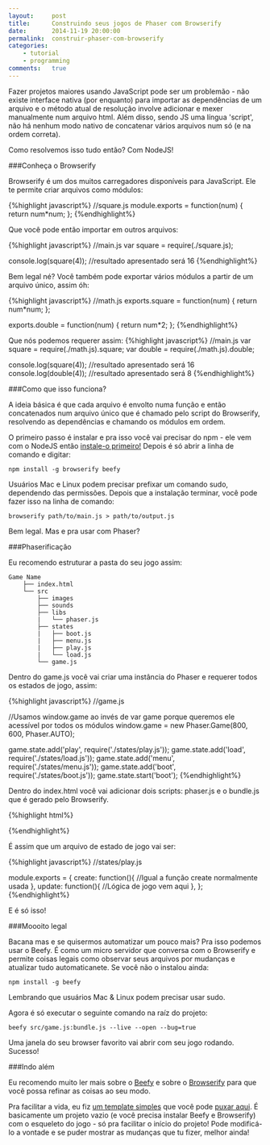 ```yaml
---
layout:     post
title:      Construindo seus jogos de Phaser com Browserify
date:       2014-11-19 20:00:00
permalink:  construir-phaser-com-browserify
categories: 
    - tutorial
    - programming
comments:   true
---
```


Fazer projetos maiores usando JavaScript pode ser um problemão - não existe interface nativa (por enquanto) para importar as dependências de um arquivo e o método atual de resolução involve adicionar e mexer manualmente num arquivo html. Além disso, sendo JS uma língua 'script', não há nenhum modo nativo de concatenar vários arquivos num só (e na ordem correta).

Como resolvemos isso tudo então? Com NodeJS!

###Conheça o Browserify

Browserify é um dos muitos carregadores disponíveis para JavaScript. Ele te permite criar arquivos como módulos:

{%highlight javascript%}
//square.js
module.exports = function(num) {
    return num*num;
};
{%endhighlight%}

Que você pode então importar em outros arquivos:

{%highlight javascript%}
//main.js
var square = require(./square.js);

console.log(square(4)); //resultado apresentado será 16
{%endhighlight%}

Bem legal né?
Você também pode exportar vários módulos a partir de um arquivo único, assim óh:

{%highlight javascript%}
//math.js
exports.square = function(num) {
    return num*num;
};

exports.double = function(num) {
    return num*2;
};
{%endhighlight%}

Que nós podemos requerer assim:
{%highlight javascript%}
//main.js
var square = require(./math.js).square;
var double = require(./math.js).double;

console.log(square(4)); //resultado apresentado será 16
console.log(double(4)); //resultado apresentado será 8
{%endhighlight%}

###Como que isso funciona?

A ideia básica é que cada arquivo é envolto numa função e então concatenados num arquivo único que é chamado pelo script do Browserify, resolvendo as dependências e chamando os módulos em ordem.

O primeiro passo é instalar e pra isso você vai precisar do npm - ele vem com o NodeJS então <a href="http://nodejs.org/download/" target="_blank">instale-o primeiro!</a> Depois é só abrir a linha de comando e digitar:

    npm install -g browserify beefy

Usuários Mac e Linux podem precisar prefixar um comando sudo, dependendo das permissões. Depois que a instalação terminar, você pode fazer isso na linha de comando:

    browserify path/to/main.js > path/to/output.js

Bem legal. Mas e pra usar com Phaser?

###Phaserificação

Eu recomendo estruturar a pasta do seu jogo assim:

    Game Name
        ├── index.html  
        └── src
            ├── images
            ├── sounds
            ├── libs
            |   └── phaser.js
            ├── states
            |   ├── boot.js
            |   ├── menu.js
            |   ├── play.js
            |   └── load.js
            └── game.js

Dentro do game.js você vai criar uma instância do Phaser e requerer todos os estados de jogo, assim:

{%highlight javascript%}
//game.js

//Usamos window.game ao invés de var game porque queremos ele acessível por todos os módulos
window.game = new Phaser.Game(800, 600, Phaser.AUTO);

game.state.add('play', require('./states/play.js'));
game.state.add('load', require('./states/load.js'));
game.state.add('menu', require('./states/menu.js'));
game.state.add('boot', require('./states/boot.js'));
game.state.start('boot');
{%endhighlight%}

Dentro do index.html você vai adicionar dois scripts: phaser.js e o bundle.js que é gerado pelo Browserify.

{%highlight html%}
<!DOCTYPE html>
<html>

<head>
  <meta charset="utf-8" content="content">
  <title>Phaser Game</title>
</head>

<body>
  <script src="./src/libs/phaser.js" charset="utf-8"></script>
  <script src="bundle.js"></script>
</body>

</html>
{%endhighlight%}

É assim que um arquivo de estado de jogo vai ser:

{%highlight javascript%}
//states/play.js

module.exports = {
    create: function(){
    //Igual a função create normalmente usada
    },
    update: function(){
    //Lógica de jogo vem aqui
    },
};
{%endhighlight%}

E é só isso!

###Moooito legal

Bacana mas e se quisermos automatizar um pouco mais? Pra isso podemos usar o Beefy. É como um micro servidor que conversa com o Browserify e permite coisas legais como observar seus arquivos por mudanças e atualizar tudo automaticanete. Se você não o instalou ainda:

    npm install -g beefy

Lembrando que usuários Mac & Linux podem precisar usar sudo.

Agora é só executar o seguinte comando na raíz do projeto:
    
    beefy src/game.js:bundle.js --live --open --bug=true
    
Uma janela do seu browser favorito vai abrir com seu jogo rodando. Sucesso!

###Indo além

Eu recomendo muito ler mais sobre o <a href="https://github.com/chrisdickinson/beefy" target="_blank">Beefy</a> e sobre o <a href="https://github.com/substack/browserify-handbook" target="_blank">Browserify</a> para que você possa refinar as coisas ao seu modo.

Pra facilitar a vida, eu fiz <a href="https://github.com/OttoRobba/browserify-phaser" target="_blank">um template simples</a> que você pode <a href="https://github.com/OttoRobba/browserify-phaser/archive/master.zip" target="_blank">puxar aqui</a>. É basicamente um projeto vazio (e você precisa instalar Beefy e Browserify) com o esqueleto do jogo - só pra facilitar o início do projeto! Pode modificá-lo a vontade e se puder mostrar as mudanças que tu fizer, melhor ainda!
